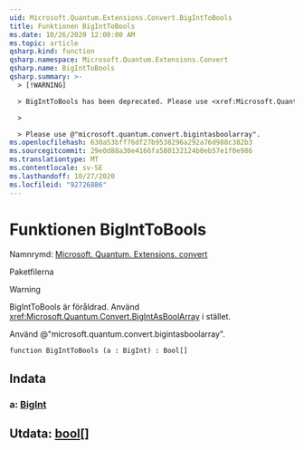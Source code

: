 ```yaml
---
uid: Microsoft.Quantum.Extensions.Convert.BigIntToBools
title: Funktionen BigIntToBools
ms.date: 10/26/2020 12:00:00 AM
ms.topic: article
qsharp.kind: function
qsharp.namespace: Microsoft.Quantum.Extensions.Convert
qsharp.name: BigIntToBools
qsharp.summary: >-
  > [!WARNING]

  > BigIntToBools has been deprecated. Please use <xref:Microsoft.Quantum.Convert.BigIntAsBoolArray> instead.

  >

  > Please use @"microsoft.quantum.convert.bigintasboolarray".
ms.openlocfilehash: 630a53bff76df27b9538296a292a76d988c382b3
ms.sourcegitcommit: 29e0d88a30e4166fa580132124b0eb57e1f0e986
ms.translationtype: MT
ms.contentlocale: sv-SE
ms.lasthandoff: 10/27/2020
ms.locfileid: "92726886"
---
```

# <a name="biginttobools-function"></a>Funktionen BigIntToBools

Namnrymd: [Microsoft. Quantum. Extensions. convert](xref:Microsoft.Quantum.Extensions.Convert)

Paketfilerna [](https://nuget.org/packages/)


> [!WARNING]
> BigIntToBools är föråldrad. Använd <xref:Microsoft.Quantum.Convert.BigIntAsBoolArray> i stället.
>
> Använd @"microsoft.quantum.convert.bigintasboolarray".



```qsharp
function BigIntToBools (a : BigInt) : Bool[]
```


## <a name="input"></a>Indata

### <a name="a--bigint"></a>a: [BigInt](xref:microsoft.quantum.lang-ref.bigint)





## <a name="output--bool"></a>Utdata: [bool](xref:microsoft.quantum.lang-ref.bool)[]


